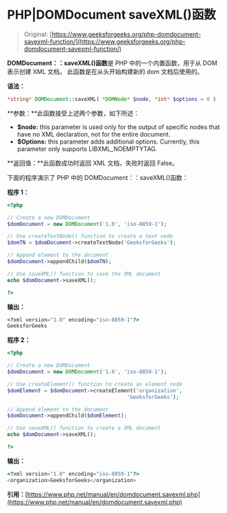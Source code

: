 # PHP|DOMDocument saveXML()函数

> Original: [https://www.geeksforgeeks.org/php-domdocument-savexml-function/](https://www.geeksforgeeks.org/php-domdocument-savexml-function/)

**DOMDocument：：saveXML()函数**是 PHP 中的一个内置函数，用于从 DOM 表示创建 XML 文档。 此函数是在从头开始构建新的 dom 文档后使用的。

**语法：**

```php
*string* DOMDocument::saveXML( *DOMNode* $node, *int* $options = 0 )
```

**参数：**此函数接受上述两个参数，如下所述：

*   **$node:** this parameter is used only for the output of specific nodes that have no XML declaration, not for the entire document.
*   **$Options:** this parameter adds additional options. Currently, this parameter only supports LIBXML_NOEMPTYTAG.

**返回值：**此函数成功时返回 XML 文档，失败时返回 False。

下面的程序演示了 PHP 中的 DOMDocument：：saveXML()函数：

**程序 1：**

```php
<?php

// Create a new DOMDocument
$domDocument = new DOMDocument('1.0', 'iso-8859-1');

// Use createTextNode() function to create a text node
$domTN = $domDocument->createTextNode('GeeksforGeeks');

// Append element to the document
$domDocument->appendChild($domTN);

// Use saveXML() function to save the XML document
echo $domDocument->saveXML();

?>
```

**输出：**

```php
<?xml version="1.0" encoding="iso-8859-1"?>
GeeksforGeeks

```

**程序 2：**

```php
<?php

// Create a new DOMDocument
$domDocument = new DOMDocument('1.0', 'iso-8859-1');

// Use createElement() function to create an element node
$domElement = $domDocument->createElement('organization',
                                       'GeeksforGeeks');

// Append element to the document
$domDocument->appendChild($domElement);

// Use saveXML() function to create a XML document
echo $domDocument->saveXML();

?>
```

**输出：**

```php
<?xml version="1.0" encoding="iso-8859-1"?>
<organization>GeeksforGeeks</organization>

```

**引用：**[https://www.php.net/manual/en/domdocument.savexml.php](https://www.php.net/manual/en/domdocument.savexml.php)